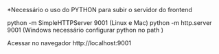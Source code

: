 *Necessário o uso do PYTHON para subir o servidor do frontend

python -m SimpleHTTPServer 9001 (Linux e Mac)
python -m http.server 9001 (Windows necessário configurar python no path )

Acessar no navegador 
http://localhost:9001